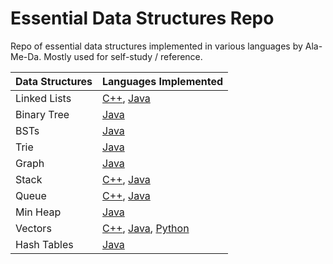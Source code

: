 # Essential Data Structures Repo
Repo of essential data structures implemented in various languages by Ala-Me-Da. Mostly used for self-study / reference. 


| Data Structures  | Languages Implemented        |
| ---------------  | ---------------  | 
| Linked Lists     | [C++](https://github.com/Ala-Me-Da/EssentialDataStructures/blob/master/Lists/doublyList.cpp), [Java](https://github.com/Ala-Me-Da/EssentialDataStructures/blob/master/Lists/LinkedList.java)|
| Binary Tree      | [Java](https://github.com/Ala-Me-Da/EssentialDataStructures/blob/master/Trees%20%26%20Tries/Trees/Binary%20Tree/BinaryTree.java) |
| BSTs             | [Java](https://github.com/Ala-Me-Da/EssentialDataStructures/blob/master/Trees%20%26%20Tries/Trees/BSTs/BinarySearchTree.java) |
| Trie             | [Java](https://github.com/Ala-Me-Da/EssentialDataStructures/blob/master/Trees%20%26%20Tries/Tries/Trie.java) |
| Graph            | [Java](https://github.com/Ala-Me-Da/EssentialDataStructures/blob/master/Graph/Graph.java)|
| Stack            | [C++](https://github.com/Ala-Me-Da/EssentialDataStructures/blob/master/Stacks%20%26%20Queues/Stacks/Stack.cpp), [Java](https://github.com/Ala-Me-Da/EssentialDataStructures/blob/master/Stacks%20%26%20Queues/Stacks/Stack.java) |
| Queue            | [C++](https://github.com/Ala-Me-Da/EssentialDataStructures/blob/master/Stacks%20%26%20Queues/Queues/Queue.cpp), [Java](https://github.com/Ala-Me-Da/EssentialDataStructures/blob/master/Stacks%20%26%20Queues/Queues/Queue.java)|  
| Min Heap         | [Java](https://github.com/Ala-Me-Da/EssentialDataStructures/blob/master/Heaps/MinHeap.java) | 
| Vectors          | [C++](https://github.com/Ala-Me-Da/EssentialDataStructures/blob/master/Vector/mVector.cpp), [Java](https://github.com/Ala-Me-Da/EssentialDataStructures/blob/master/Vector/Vector.java), [Python](https://github.com/Ala-Me-Da/EssentialDataStructures/blob/master/Vector/Vector.py) | 
| Hash Tables      | [Java](https://github.com/Ala-Me-Da/EssentialDataStructures/tree/master/Hash%20Tables)|

